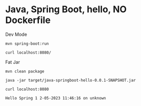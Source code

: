 # Java, Spring Boot, hello, NO Dockerfile

Dev Mode

```
mvn spring-boot:run
```

```
curl localhost:8080/
```

Fat Jar

```
mvn clean package

java -jar target/java-springboot-hello-0.0.1-SNAPSHOT.jar

curl localhost:8080

Hello Spring 1 2-05-2023 11:46:16 on unknown
```

